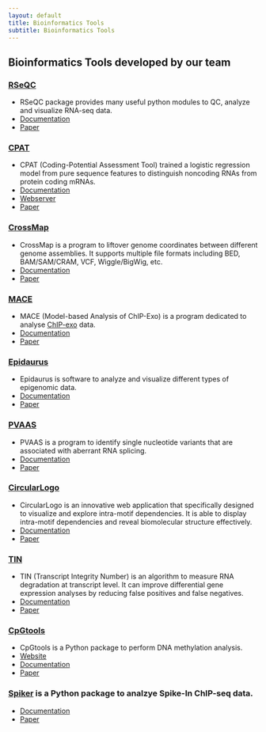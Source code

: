 ```yaml
---
layout: default
title: Bioinformatics Tools
subtitle: Bioinformatics Tools
---
```


## Bioinformatics Tools developed by our team

### [RSeQC](http://rseqc.sourceforge.net)

- RSeQC package provides many useful python modules to QC, analyze and visualize RNA-seq data.
- [Documentation](http://rseqc.sourceforge.net)
- [Paper](https://academic.oup.com/bioinformatics/article/28/16/2184/325191)

### [CPAT](http://rna-cpat.sourceforge.net/)

- CPAT (Coding-Potential Assessment Tool) trained a logistic regression model from pure sequence features to distinguish noncoding RNAs from protein coding mRNAs.
- [Documentation](http://rna-cpat.sourceforge.net/) 
- [Webserver](http://lilab.research.bcm.edu/cpat)   
- [Paper](https://academic.oup.com/nar/article/41/6/e74/2902455)

### [CrossMap](http://crossmap.sourceforge.net)

- CrossMap is a program to liftover genome coordinates between different genome assemblies. It supports multiple file formats including BED, BAM/SAM/CRAM, VCF, Wiggle/BigWig, etc. 
- [Documentation](http://crossmap.sourceforge.net/)
- [Paper](https://academic.oup.com/bioinformatics/article/30/7/1006/234947)

### [MACE](http://chipexo.sourceforge.net/)

- MACE (Model-based Analysis of ChIP-Exo) is a program dedicated to analyse [ChIP-exo](https://en.wikipedia.org/wiki/ChIP-exo) data. 
- [Documentation](http://chipexo.sourceforge.net/)
- [Paper](https://academic.oup.com/nar/article/42/20/e156/2902729)


### [Epidaurus](http://epidaurus.sourceforge.net/)

- Epidaurus is software to analyze and visualize different types of epigenomic data. 
- [Documentation](http://epidaurus.sourceforge.net/)
- [Paper](https://academic.oup.com/nar/article/43/2/e7/2414228)


### [PVAAS](http://pvaas.sourceforge.net/)

- PVAAS is a program to identify single nucleotide variants that are associated with aberrant RNA splicing. 
- [Documentation](http://pvaas.sourceforge.net)
- [Paper](https://academic.oup.com/bioinformatics/article/31/10/1668/176935)

### [CircularLogo](https://sourceforge.net/projects/circularlogo)

- CircularLogo is an innovative web application that specifically designed to visualize and explore intra-motif dependencies. It is able to display intra-motif dependencies and reveal biomolecular structure effectively. 
- [Documentation](https://sourceforge.net/projects/circularlogo)
- [Paper](https://bmcbioinformatics.biomedcentral.com/articles/10.1186/s12859-017-1680-2)

### [TIN](http://rseqc.sourceforge.net)
- TIN (Transcript Integrity Number) is an algorithm to measure RNA degradation at transcript level. It can improve differential gene expression analyses by reducing false positives and false negatives.
- [Documentation](http://rseqc.sourceforge.net)
- [Paper](https://bmcbioinformatics.biomedcentral.com/articles/10.1186/s12859-016-0922-z)

### [CpGtools](https://cpgtools.readthedocs.io/en/latest/)

- CpGtools is a Python package to perform DNA methylation analysis. 
- [Website](https://github.com/liguowang/cpgtools)
- [Documentation](https://cpgtools.readthedocs.io/en/latest) 
- [Paper](https://academic.oup.com/bioinformatics/advance-article-abstract/doi/10.1093/bioinformatics/btz916/5663456)

### [Spiker](https://spiker.readthedocs.io/en/latest/) is a Python package to analzye Spike-In ChIP-seq data.
- [Documentation](https://spiker.readthedocs.io/en/latest/)
- [Paper](https://pubmed.ncbi.nlm.nih.gov/34337446/) 
